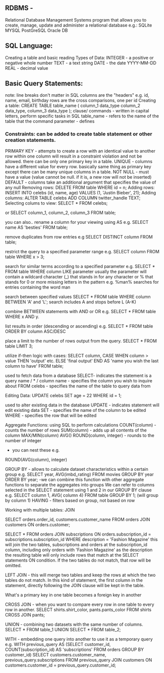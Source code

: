 ## RDBMS -
Relational Database Management Systems
program that allows you to create, manage, update and administer a relational database
e.g.:
SQLite
MYSQL
PostGreSQL
Oracle DB

## SQL Language: 
Creating a table and basic reading
Types of Data:
INTEGER - a positive or negative whole number
TEXT - a text string
DATE - the date YYYY-MM-DD
REAL - decimal value

## Basic Query Statements:
note: line breaks don't matter in SQL
columns are the "headers" e.g. id, name, email, birthday
rows are the cross comparisons, one per id
Creating a table:
CREATE TABLE table_name (
    column_1 data_type
    column_2 data_type,
    column_3 data_type
);
clause/ commands - written in capital letters, perform specific tasks in SQL 
table_name - refers to the name of the table that the command 
parameter - defines 

### Constraints: can be added to create table statement or other creation statements.
PRIMARY KEY - attempts to create a row with an identical value to another row within one column will result in a constraint violation and not be allowed. there can be only one primary key in a table.
UNIQUE - columns have a different value for every row. basically same thing as primary key except there can be many unique columns in a table.
NOT NULL - must have a value (value cannot be null. if it is, a new row will not be inserted)
DEFAULT - columns take an additional argument that specifies the value of any null 
Removing rows:
DELETE FROM table
WHERE id = n;
Adding rows:
INSERT INTO celebs (id, name, age)
VALUES (1, 'Justin Bieber', 21);
Adding columns:
ALTER TABLE celebs
ADD COLUMN
twitter_handle TEXT;
Selecting colums to view:
SELECT * FROM celebs;

or SELECT column_1, column_2, column_3 FROM table;

you can also..
rename a column for your viewing using AS
e.g. SELECT name AS 'besties' FROM table;

remove duplicates from row entries
e.g SELECT DISTINCT column FROM table;

restrict the query to a specified parameter range
e.g. SELECT column FROM table WHERE x > 3;

search for similar terms according to a specified parameter
e.g. SELECT * FROM table WHERE column LIKE parameter
usually the parameter will contain a wildcard character (_) that stands in for any character or % that stands for 0 or more missing letters in the pattern e.g. %man% searches for entries containing the word man

search between specified values
SELECT * FROM table WHERE column BETWEEN 'A' and 'L';
search includes A and stops before L (A-K)

combine BETWEEN statements with AND or OR
e.g. SELECT * FROM table WHERE x AND y.

list results in order (descending or ascending)
e.g. SELECT * FROM table ORDER BY column ASC/DESC

place a limit to the number of rows output from the query. 
SELECT * FROM table LIMIT 3;

utilize if-then logic with cases:
SELECT column,
CASE
WHEN column > value THEN 'output'
etc.
ELSE 'final output'
END AS 'name you wish the last column to have'
FROM table;

used to fetch data from a database
SELECT- indicates the statement is a query
name / * / column name - specifies the column you wish to inquire about
FROM celebs - specifies the name of the table to query data from

Editing Data:
UPDATE celebs
SET age = 22
WHERE id = 1;

used to alter existing data in the database
UPDATE - indicates statement will edit existing data
SET - specifies the name of the column to be edited
WHERE - specifies the row that will be edited 


Aggregate Functions: 
using SQL to perform calculations
COUNT(column) - counts the number of rows
SUM(column) - adds up all contents of the column
MAX/MIN(column)
AVG()
ROUND(column, integer) - rounds to the number of integer
* you can nest these e.g.

ROUND(AVG(column), integer)

GROUP BY - allows to calculate dataset characteristics within a certain group e.g. 
SELECT year,
AVG(imbd_rating)
FROM movies
GROUP BY year
ORDER BY year;
-we can combine this function with other aggregate functions to separate the aggregates into groups
We can refer to columns selected in the SELECT statement using 1 and 2 in our GROUP BY clause
e.g. SELECT column 1, AVG( column 4) FROM table GROUP BY 1; (will group by column 1)
HAVING - filters based on group, not based on row


Working with multiple tables:
JOIN

SELECT orders.order_id, customers.customer_name FROM orders JOIN customers ON orders.customer;

SELECT * FROM orders JOIN subscriptions ON orders.subscription_id = subscriptions.subscription_id WHERE description = 'Fashion Magazine'
this will join the two tables, subscriptions and orders at the subscription_id column, including only orders with 'Fashion Magazine' as the description
the resulting table will only include rows that match at the SELECT statements ON condition. If the two tables do not match, that row will be omitted. 

LEFT JOIN - this will merge two tables and keep the rows at which the two tables do not match. In this kind of statement, the first column in the statement, directly following the JOIN clause will be kept in the table.

What's a primary key in one table becomes a foreign key in another

CROSS JOIN - when you want to compare every row in one table to every row in another. 
SELECT shirts.shirt_color, pants.pants_color FROM shirts CROSS JOIN pants;

UNION - combining two datasets with the same number of columns. 
SELECT * FROM table_1 UNION SELECT * FROM table_2;

WITH - embedding one query into another to use it as a temporary query e.g.
WITH previous_query AS (SELECT customer_id, COUNT(subscription_id) AS 'subscriptions' FROM orders GROUP BY customer_id) SELECT customers.customer_name, previous_query.subscriptions FROM previous_query JOIN customers ON customers.customer_id = previous_query.customer_id;
